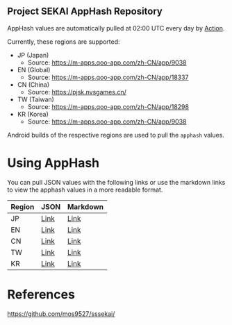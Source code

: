 Project SEKAI AppHash Repository
---
AppHash values are automatically pulled at 02:00 UTC every day by [Action](https://github.com/mos9527/sekai-apphash/blob/master/.github/workflows/updater.yaml).

Currently, these regions are supported:
- JP (Japan)
    - Source: https://m-apps.qoo-app.com/zh-CN/app/9038
- EN (Global)
    - Source: https://m-apps.qoo-app.com/zh-CN/app/18337
- CN (China)
    - Source: https://pjsk.nvsgames.cn/
- TW (Taiwan)
    - Source: https://m-apps.qoo-app.com/zh-CN/app/18298
- KR (Korea)
    - Source: https://m-apps.qoo-app.com/zh-CN/app/9038

Android builds of the respective regions are used to pull the `apphash` values.

# Using AppHash
You can pull JSON values with the following links or use the markdown links to view the apphash values in a more readable format.

|Region|JSON|Markdown|
|---|---|---|
|JP|[Link](https://raw.githubusercontent.com/mos9527/sekai-apphash/refs/heads/master/jp/apphash.json)|[Link](https://github.com/mos9527/sekai-apphash/blob/master/jp/apphash.md)|
|EN|[Link](https://raw.githubusercontent.com/mos9527/sekai-apphash/refs/heads/master/en/apphash.json)|[Link](https://github.com/mos9527/sekai-apphash/blob/master/en/apphash.md)|
|CN|[Link](https://raw.githubusercontent.com/mos9527/sekai-apphash/refs/heads/master/cn/apphash.json)|[Link](https://github.com/mos9527/sekai-apphash/blob/master/cn/apphash.md)|
|TW|[Link](https://raw.githubusercontent.com/mos9527/sekai-apphash/refs/heads/master/tw/apphash.json)|[Link](https://github.com/mos9527/sekai-apphash/blob/master/tw/apphash.md)|
|KR|[Link](https://raw.githubusercontent.com/mos9527/sekai-apphash/refs/heads/master/kr/apphash.json)|[Link](https://github.com/mos9527/sekai-apphash/blob/master/kr/apphash.md)|

# References
https://github.com/mos9527/sssekai/